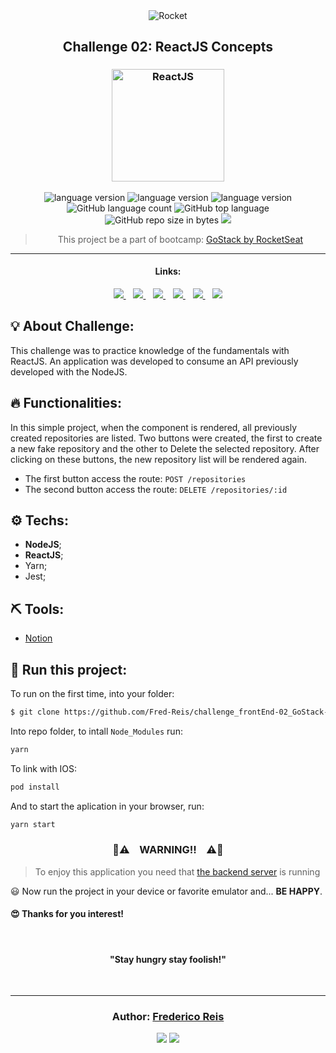 <div align="center">
  <img alt="Rocket"
    src="https://hotmart.s3.amazonaws.com/product_contents/0569fee6-8c8f-4dee-a46d-80102ced177a/Header_Product_1920x450.jpg"
  />

</div>

<h2 align="center">
   Challenge 02: ReactJS Concepts
</h2>

<h3 align="center">
  <img alt="ReactJS" 
    src="https://www.cloudcms.com/images/quickstarts/react/react.df70b005.png" width="180px"/>
</h3>

<p align="center">

  <img alt="language version" src="https://img.shields.io/badge/Node-v_12.13.1-339933?logo=node.js">

  <img alt="language version" src="https://img.shields.io/badge/Yarn-v_1.22.4-2C8EBB?logo=Yarn">

  <img alt="language version" src="https://img.shields.io/badge/React-v_16.13.1-61DAFB?logo=react">

  <img alt="GitHub language count" src="https://img.shields.io/github/languages/count/Fred-Reis/challenge_frontEnd-02_GoStack-v2">

  <img alt="GitHub top language" src="https://img.shields.io/github/languages/top/Fred-Reis/challenge_frontEnd-02_GoStack-v2">
  
  <img alt="GitHub repo size in bytes" src="https://img.shields.io/github/repo-size/Fred-Reis/challenge_frontEnd-02_GoStack-v2">
  
  <a href="https://www.codacy.com/manual/Fred-Reis/challenge_backEnd-01_GoStack-v2?utm_source=github.com&amp;utm_medium=referral&amp;utm_content=Fred-Reis/challenge_frontEnd-02_GoStack-v2&amp;utm_campaign=Badge_Grade">
    <img src="https://api.codacy.com/project/badge/Grade/1345723de6a945dcbe343ab03cdc1f40"/></a>

  <!-- <a href="https://app.netlify.com/sites/affectionate-mahavira-913f7b/deploys">
    <img src="https://api.netlify.com/api/v1/badges/0abef9c1-d6d2-4af3-a5e1-b24332614634/deploy-status"/></a> -->

</p>

<blockquote align="center">
  This project be a part of bootcamp: 
    <a href="https://rocketseat.com.br/gostack">
      GoStack by RocketSeat
    </a> 
</blockquote>

<hr/>

<h4 align="center">Links:</h4>

<p align="center">

  <a href="#-about-challenge">
    <img src="https://img.shields.io/badge/About_Challenge-a5a5a5"/>
  </a>&nbsp;&nbsp;
  <a href="#-functionalities">
    <img src="https://img.shields.io/badge/Functionalities-a5a5a5"/>
  </a>&nbsp;&nbsp;
  <a href="-techs">
    <img src="https://img.shields.io/badge/Techs-a5a5a5"/>
  </a>&nbsp;&nbsp;
  <a href="#-tools">
    <img src="https://img.shields.io/badge/Tools-a5a5a5"/>
  </a>&nbsp;&nbsp;
  <a href="#-run-this-project">
    <img src="https://img.shields.io/badge/Run_this_project-a5a5a5"/>
  </a>&nbsp;&nbsp;
  <a href="#author-frederico-reis">
    <img src="https://img.shields.io/badge/Author-a5a5a5"/>
  </a>

</p>

## 💡 About Challenge:

This challenge was to practice knowledge of the fundamentals with ReactJS.
An application was developed to consume an API previously developed with the NodeJS.

## 🔥 Functionalities:

In this simple project, when the component is rendered, all previously created repositories are listed. Two buttons were created, the first to create a new fake repository and the other to Delete the selected repository. After clicking on these buttons, the new repository list will be rendered again.

* The first button access the route: `POST /repositories`
* The second button access the route: `DELETE /repositories/:id`


## ⚙️ Techs:

* __NodeJS__;
* __ReactJS__;
* Yarn;
* Jest;

## ⛏ Tools:

* [Notion](https://www.notion.so/?utm_source=google&utm_campaign=brand_alpha&utm_content=row&utm_term=notion&gclid=CjwKCAjw1cX0BRBmEiwAy9tKHs5ggnFG4dmfW38kOuGDTQS1-YjRGg01PuIriv8ftUuAUzeoU7QFFxoCAkIQAvD_BwE)


## 🏁 Run this project:

To run on the first time, into your folder:

```bash
$ git clone https://github.com/Fred-Reis/challenge_frontEnd-02_GoStack-v2
```

Into repo folder, to intall ```Node_Modules``` run:

```bash
yarn
```

To link with IOS:

```bash
pod install
```

And to start the aplication in your browser, run: 

```bash
yarn start
```

<h3 align="center">
  🚨⚠️ &nbsp;&nbsp;  WARNING!! &nbsp;&nbsp; ⚠️🚨
</h3>

> To enjoy this application you need that [the backend server](https://github.com/Fred-Reis/challenge_backEnd-01_GoStack-v2) is running

😃 Now run the project in your device or favorite emulator and...
**BE HAPPY**.

<h4>
  😍 Thanks for you interest! 
</h4>

<br/>

<h4 align="center">
  "Stay hungry stay foolish!"
</h4>

<br/>

---

<h3 align="center">
Author: <a alt="Fred-Reis" href="https://github.com/Fred-Reis">Frederico Reis</a>
</h3>

<p align="center">

  <a alt="Frederico Reis" href="https://www.linkedin.com/in/frederico-reis-dev/">
    <img src="https://img.shields.io/badge/LinkedIn-Frederico_Reis-0077B5?logo=linkedin"/></a>
  <a alt="Frederico Reis" href="https://github.com/Fred-Reis ">
  <img src="https://img.shields.io/badge/Fred_Reis-GitHub-000?logo=github"/></a>

</p>


